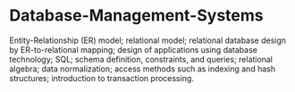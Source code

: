 # Database-Management-Systems
Entity-Relationship (ER) model; relational model; relational database design by ER-to-relational mapping; design of applications using database technology; SQL; schema definition, constraints, and queries; relational algebra; data normalization; access methods such as indexing and hash structures; introduction to transaction processing.

